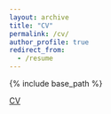 ```yaml
---
layout: archive
title: "CV"
permalink: /cv/
author_profile: true
redirect_from:
  - /resume
---
```


{% include base_path %}

[CV](https://drive.google.com/file/d/1OubLsj6tehi2YBQPSHqNHbYYwYnGXHOL/view?usp=sharing)
